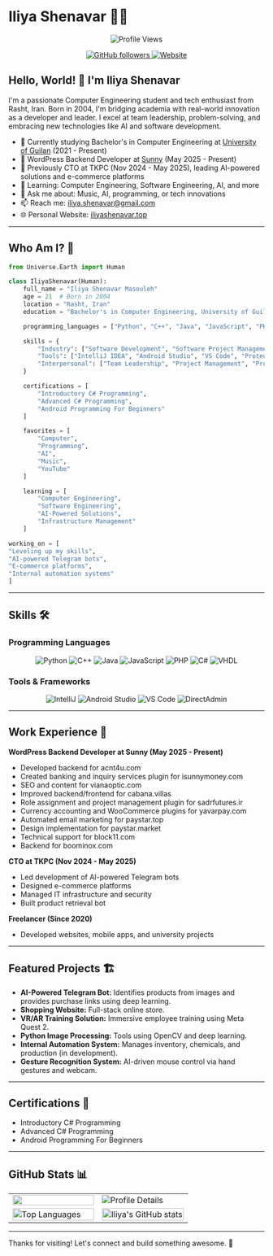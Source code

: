 # Iliya Shenavar 👨‍💻

<p align="center">
  <img src="https://komarev.com/ghpvc/?username=iliya-shenavar" alt="Profile Views" />
</p>

<p align="center">
  <a href="https://github.com/iliya-shenavar">
    <img src="https://img.shields.io/github/followers/iliya-shenavar?style=social" alt="GitHub followers" />
  </a>
  <a href="https://iliyashenavar.top/">
    <img src="https://img.shields.io/badge/Website-iliyashenavar.top-blue?style=flat&logo=google-chrome&logoColor=white" alt="Website" />
  </a>
</p>

## Hello, World! 👋 I'm Iliya Shenavar

I'm a passionate Computer Engineering student and tech enthusiast from Rasht, Iran. Born in 2004, I'm bridging academia with real-world innovation as a developer and leader. I excel at team leadership, problem-solving, and embracing new technologies like AI and software development.

* 🔭 Currently studying Bachelor's in Computer Engineering at [University of Guilan](https://english.guilan.ac.ir/) (2021 - Present)
* 💼 WordPress Backend Developer at [Sunny](https://isunny.ir/) (May 2025 - Present)
* 🏢 Previously CTO at TKPC (Nov 2024 - May 2025), leading AI-powered solutions and e-commerce platforms
* 🌱 Learning: Computer Engineering, Software Engineering, AI, and more
* 💬 Ask me about: Music, AI, programming, or tech innovations
* 📫 Reach me: [iliya.shenavar@gmail.com](mailto:iliya.shenavar@gmail.com)
* 🌐 Personal Website: [iliyashenavar.top](https://iliyashenavar.top/)

---

## Who Am I? 🚀

```python
from Universe.Earth import Human

class IliyaShenavar(Human):
    full_name = "Iliya Shenavar Masouleh"
    age = 21  # Born in 2004
    location = "Rasht, Iran"
    education = "Bachelor's in Computer Engineering, University of Guilan (2021 - Present)"

    programming_languages = ["Python", "C++", "Java", "JavaScript", "PHP", "C#", "VHDL"]

    skills = {
        "Industry": ["Software Development", "Software Project Management", "Web Development", "Network Administration"],
        "Tools": ["IntelliJ IDEA", "Android Studio", "VS Code", "Proteus", "ISE Design Suite", "Dev-C++", "DirectAdmin"],
        "Interpersonal": ["Team Leadership", "Project Management", "Problem Solving", "Time Management", "Communication", "Adaptability"]
    }

    certifications = [
        "Introductory C# Programming",
        "Advanced C# Programming",
        "Android Programming For Beginners"
    ]

    favorites = [
        "Computer",
        "Programming",
        "AI",
        "Music",
        "YouTube"
    ]

    learning = [
        "Computer Engineering",
        "Software Engineering",
        "AI-Powered Solutions",
        "Infrastructure Management"
    ]

working_on = [
"Leveling up my skills",
"AI-powered Telegram bots",
"E-commerce platforms",
"Internal automation systems"
]
```

---

## Skills 🛠️

### Programming Languages

<p align="center">
  <img src="https://img.shields.io/badge/Python-3776AB?style=for-the-badge&logo=python&logoColor=white" alt="Python" />
  <img src="https://img.shields.io/badge/C++-00599C?style=for-the-badge&logo=c%2B%2B&logoColor=white" alt="C++" />
  <img src="https://img.shields.io/badge/Java-ED8B00?style=for-the-badge&logo=java&logoColor=white" alt="Java" />
  <img src="https://img.shields.io/badge/JavaScript-F7DF1E?style=for-the-badge&logo=javascript&logoColor=black" alt="JavaScript" />
  <img src="https://img.shields.io/badge/PHP-777BB4?style=for-the-badge&logo=php&logoColor=white" alt="PHP" />
  <img src="https://img.shields.io/badge/C%23-239120?style=for-the-badge&logo=c-sharp&logoColor=white" alt="C#" />
  <img src="https://img.shields.io/badge/VHDL-000000?style=for-the-badge&logo=vhdl&logoColor=white" alt="VHDL" />
</p>

### Tools & Frameworks

<p align="center">
  <img src="https://img.shields.io/badge/IntelliJ_IDEA-000000?style=for-the-badge&logo=intellij-idea&logoColor=white" alt="IntelliJ" />
  <img src="https://img.shields.io/badge/Android_Studio-3DDC84?style=for-the-badge&logo=android-studio&logoColor=white" alt="Android Studio" />
  <img src="https://img.shields.io/badge/VS_Code-0078D4?style=for-the-badge&logo=visual%20studio%20code&logoColor=white" alt="VS Code" />
  <img src="https://img.shields.io/badge/DirectAdmin-000000?style=for-the-badge&logo=directadmin&logoColor=white" alt="DirectAdmin" />
</p>

---

## Work Experience 💼

**WordPress Backend Developer at Sunny (May 2025 - Present)**

* Developed backend for acnt4u.com
* Created banking and inquiry services plugin for isunnymoney.com
* SEO and content for vianaoptic.com
* Improved backend/frontend for cabana.villas
* Role assignment and project management plugin for sadrfutures.ir
* Currency accounting and WooCommerce plugins for yavarpay.com
* Automated email marketing for paystar.top
* Design implementation for paystar.market
* Technical support for block11.com
* Backend for boominox.com

**CTO at TKPC (Nov 2024 - May 2025)**

* Led development of AI-powered Telegram bots
* Designed e-commerce platforms
* Managed IT infrastructure and security
* Built product retrieval bot

**Freelancer (Since 2020)**

* Developed websites, mobile apps, and university projects

---

## Featured Projects 🏗️

* **AI-Powered Telegram Bot:** Identifies products from images and provides purchase links using deep learning.
* **Shopping Website:** Full-stack online store.
* **VR/AR Training Solution:** Immersive employee training using Meta Quest 2.
* **Python Image Processing:** Tools using OpenCV and deep learning.
* **Internal Automation System:** Manages inventory, chemicals, and production (in development).
* **Gesture Recognition System:** AI-driven mouse control via hand gestures and webcam.

---

## Certifications 📜

* Introductory C# Programming
* Advanced C# Programming
* Android Programming For Beginners

---

## GitHub Stats 📊


<table>
  <tr>
    <td width="50%">
      <img src="https://streak-stats.demolab.com?user=iliya-shenavar&theme=highcontrast&date_format=j%20M%5B%20Y%5D&mode=weekly" width="100%" />
    </td>
    <td width="50%">
      <img src="https://github-profile-summary-cards.vercel.app/api/cards/profile-details?username=iliya-shenavar&theme=tokyonight" alt="Profile Details" />
    </td>
  </tr>
  <tr>
    <td width="50%">
      <img src="https://github-readme-stats.vercel.app/api/top-langs/?username=iliya-shenavar&hide=Vim%20Script,Vim%20Snippet,C&theme=tokyonight&hide_border=true&border_radius=10&bg_color=15,0d1117,1a1b26&show_icons=true&layout=compact" alt="Top Languages" width="100%" />
    </td>
    <td width="50%">
      <img src="https://github-readme-stats.vercel.app/api?username=iliya-shenavar&hide=prs&custom_title=My%20Github%20Stats&show_icons=true&theme=tokyonight&border_radius=10&hide_border=true&bg_color=15,0d1117,1a1b26" alt="Iliya's GitHub stats" width="100%" />
    </td>
  </tr>
</table>

---

Thanks for visiting! Let's connect and build something awesome. 🚀
